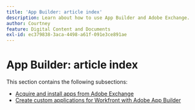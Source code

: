 ```yaml
---
title: 'App Builder: article index'
description: Learn about how to use App Builder and Adobe Exchange.
author: Courtney
feature: Digital Content and Documents
exl-id: ec379838-3aca-4498-a61f-091e3ce891ae
---
```

# App Builder: article index

This section contains the following subsections:

* [Acquire and install apps from Adobe Exchange](/help/quicksilver/app-builder/install-apps-on-exchange.md)
* [Create custom applications for Workfront with Adobe App Builder](/help/quicksilver/app-builder/install-apps-on-exchange.md)
